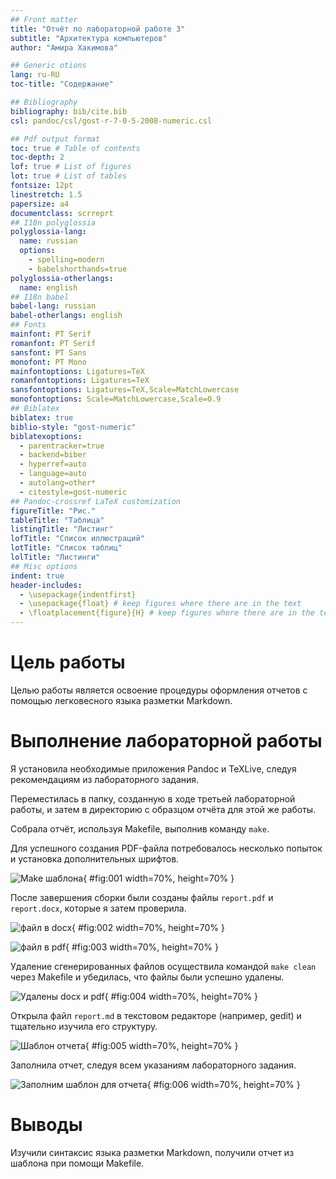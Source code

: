 ```yaml
---
## Front matter
title: "Отчёт по лабораторной работе 3"
subtitle: "Архитектура компьютеров"
author: "Амира Хакимова"

## Generic otions
lang: ru-RU
toc-title: "Содержание"

## Bibliography
bibliography: bib/cite.bib
csl: pandoc/csl/gost-r-7-0-5-2008-numeric.csl

## Pdf output format
toc: true # Table of contents
toc-depth: 2
lof: true # List of figures
lot: true # List of tables
fontsize: 12pt
linestretch: 1.5
papersize: a4
documentclass: scrreprt
## I18n polyglossia
polyglossia-lang:
  name: russian
  options:
	- spelling=modern
	- babelshorthands=true
polyglossia-otherlangs:
  name: english
## I18n babel
babel-lang: russian
babel-otherlangs: english
## Fonts
mainfont: PT Serif
romanfont: PT Serif
sansfont: PT Sans
monofont: PT Mono
mainfontoptions: Ligatures=TeX
romanfontoptions: Ligatures=TeX
sansfontoptions: Ligatures=TeX,Scale=MatchLowercase
monofontoptions: Scale=MatchLowercase,Scale=0.9
## Biblatex
biblatex: true
biblio-style: "gost-numeric"
biblatexoptions:
  - parentracker=true
  - backend=biber
  - hyperref=auto
  - language=auto
  - autolang=other*
  - citestyle=gost-numeric
## Pandoc-crossref LaTeX customization
figureTitle: "Рис."
tableTitle: "Таблица"
listingTitle: "Листинг"
lofTitle: "Список иллюстраций"
lotTitle: "Список таблиц"
lolTitle: "Листинги"
## Misc options
indent: true
header-includes:
  - \usepackage{indentfirst}
  - \usepackage{float} # keep figures where there are in the text
  - \floatplacement{figure}{H} # keep figures where there are in the text
---
```


# Цель работы

Целью работы является освоение процедуры оформления отчетов с помощью легковесного языка разметки Markdown.

# Выполнение лабораторной работы

Я установила необходимые приложения Pandoc и TeXLive, следуя рекомендациям из лабораторного задания.

Переместилась в папку, созданную в ходе третьей лабораторной работы, и затем в директорию с образцом отчёта для этой же работы.

Собрала отчёт, используя Makefile, выполнив команду `make`.

Для успешного создания PDF-файла потребовалось несколько попыток и установка дополнительных шрифтов.

![Make шаблона](image/01.png){ #fig:001 width=70%, height=70% }

После завершения сборки были созданы файлы `report.pdf` и `report.docx`, которые я затем проверила.

![файл в docx](image/02.png){ #fig:002 width=70%, height=70% }

![файл в pdf](image/03.png){ #fig:003 width=70%, height=70% }

Удаление сгенерированных файлов осуществила командой `make clean` через Makefile и убедилась, что файлы были успешно удалены.

![Удалены docx и pdf](image/04.png){ #fig:004 width=70%, height=70% }

Открыла файл `report.md` в текстовом редакторе (например, gedit) и тщательно изучила его структуру.

![Шаблон отчета](image/05.png){ #fig:005 width=70%, height=70% }

Заполнила отчет, следуя всем указаниям лабораторного задания.

![Заполним шаблон для отчета](image/06.png){ #fig:006 width=70%, height=70% }

# Выводы

Изучили синтаксис языка разметки Markdown, получили отчет из шаблона при помощи Makefile. 
